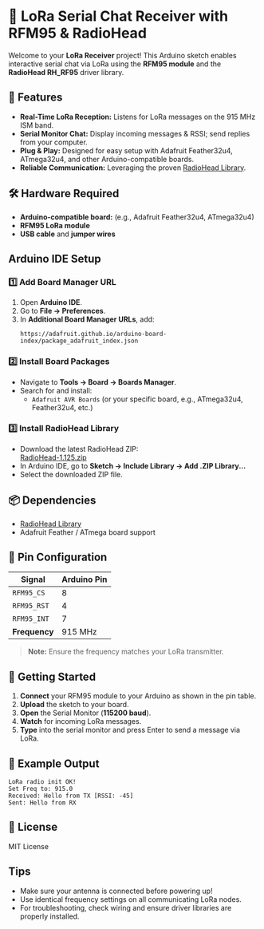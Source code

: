 # 📡 LoRa Serial Chat Receiver with RFM95 & RadioHead

Welcome to your **LoRa Receiver** project! This Arduino sketch enables interactive serial chat via LoRa using the **RFM95 module** and the **RadioHead RH_RF95** driver library.



## 🌟 Features

- **Real-Time LoRa Reception:** Listens for LoRa messages on the 915 MHz ISM band.
- **Serial Monitor Chat:** Display incoming messages & RSSI; send replies from your computer.
- **Plug & Play:** Designed for easy setup with Adafruit Feather32u4, ATmega32u4, and other Arduino-compatible boards.
- **Reliable Communication:** Leveraging the proven [RadioHead Library](https://www.airspayce.com/mikem/arduino/RadioHead/).



## 🛠️ Hardware Required

- **Arduino-compatible board:** (e.g., Adafruit Feather32u4, ATmega32u4)
- **RFM95 LoRa module**
- **USB cable** and **jumper wires**

##  Arduino IDE Setup

### 1️⃣ Add Board Manager URL

1. Open **Arduino IDE**.
2. Go to **File → Preferences**.
3. In **Additional Board Manager URLs**, add:  
   ```
   https://adafruit.github.io/arduino-board-index/package_adafruit_index.json
   ```

### 2️⃣ Install Board Packages

- Navigate to **Tools → Board → Boards Manager**.
- Search for and install:
  - `Adafruit AVR Boards` (or your specific board, e.g., ATmega32u4, Feather32u4, etc.)

### 3️⃣ Install RadioHead Library

- Download the latest RadioHead ZIP:  
  [RadioHead-1.125.zip](https://www.airspayce.com/mikem/arduino/RadioHead/RadioHead-1.125.zip)
- In Arduino IDE, go to **Sketch → Include Library → Add .ZIP Library...**
- Select the downloaded ZIP file.


## 📦 Dependencies

- [RadioHead Library](https://www.airspayce.com/mikem/arduino/RadioHead/)
- Adafruit Feather / ATmega board support



## 🔌 Pin Configuration

| **Signal**   | **Arduino Pin** |
|--------------|-----------------|
| `RFM95_CS`   | 8               |
| `RFM95_RST`  | 4               |
| `RFM95_INT`  | 7               |
| **Frequency**| 915 MHz         |

> **Note:** Ensure the frequency matches your LoRa transmitter.



## 🚀 Getting Started

1. **Connect** your RFM95 module to your Arduino as shown in the pin table.
2. **Upload** the sketch to your board.
3. **Open** the Serial Monitor (**115200 baud**).
4. **Watch** for incoming LoRa messages.
5. **Type** into the serial monitor and press Enter to send a message via LoRa.



## 🧪 Example Output

```
LoRa radio init OK!
Set Freq to: 915.0
Received: Hello from TX [RSSI: -45]
Sent: Hello from RX
```



## 📝 License

MIT License



##  Tips

- Make sure your antenna is connected before powering up!
- Use identical frequency settings on all communicating LoRa nodes.
- For troubleshooting, check wiring and ensure driver libraries are properly installed.

